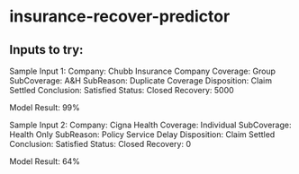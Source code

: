 # insurance-recover-predictor


## Inputs to try: 

Sample Input 1: 
Company: Chubb Insurance Company
Coverage: Group 
SubCoverage: A&H 
SubReason: Duplicate Coverage
Disposition: Claim Settled 
Conclusion: Satisfied 
Status: Closed
Recovery: 5000

Model Result: 99%

Sample Input 2: 
Company: Cigna Health 
Coverage: Individual 
SubCoverage: Health Only
SubReason: Policy Service Delay
Disposition: Claim Settled
Conclusion: Satisfied 
Status: Closed
Recovery: 0

Model Result: 64%
